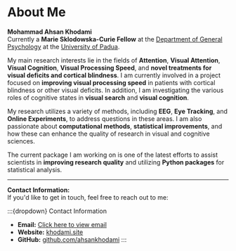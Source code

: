 # About Me

**Mohammad Ahsan Khodami**  
Currently a **Marie Sklodowska-Curie Fellow** at the [Department of General Psychology](https://dpg.unipd.it) at the [University of Padua](https://unipd.it).

My main research interests lie in the fields of **Attention**, **Visual Attention**, **Visual Cognition**, **Visual Processing Speed**, and **novel treatments for visual deficits and cortical blindness**. I am currently involved in a project focused on **improving visual processing speed** in patients with cortical blindness or other visual deficits. In addition, I am investigating the various roles of cognitive states in **visual search** and **visual cognition**.

My research utilizes a variety of methods, including **EEG**, **Eye Tracking**, and **Online Experiments**, to address questions in these areas. I am also passionate about **computational methods**, **statistical improvements**, and how these can enhance the quality of research in visual and cognitive sciences.

The current package I am working on is one of the latest efforts to assist scientists in **improving research quality** and utilizing **Python packages** for statistical analysis.

---

**Contact Information:**  
If you'd like to get in touch, feel free to reach out to me:

:::{dropdown} Contact Information
- **Email:** [Click here to view email](mailto:ahsan.khodami@gmail.com)  
- **Website:** [khodami.site](http://khodami.site)  
- **GitHub:** [github.com/ahsankhodami](https://github.com/ahsankhodami)
:::

